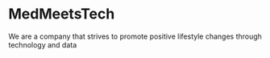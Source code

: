 # MedMeetsTech
We are a company that strives to promote positive lifestyle changes through technology and data
